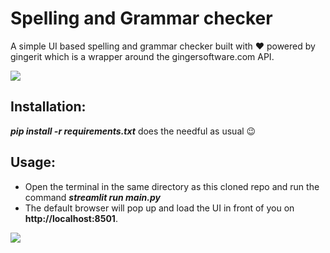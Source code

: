 # Spelling and Grammar checker
A simple UI based spelling and grammar checker built with :heart: powered by gingerit which is a wrapper around the gingersoftware.com API.

<kbd>
<img src="https://user-images.githubusercontent.com/29462447/110236764-ac0ab100-7f5d-11eb-96db-3d014b8d12ea.gif" data-canonical-src="https://user-images.githubusercontent.com/29462447/110236764-ac0ab100-7f5d-11eb-96db-3d014b8d12ea.gif"/> 
</kbd>

## Installation:
***pip install -r requirements.txt*** does the needful as usual :wink:

## Usage:
* Open the terminal in the same directory as this cloned repo and run the command ***streamlit run main.py***
* The default browser will pop up and load the UI in front of you on **http://localhost:8501**.

<kbd>
<img src="https://user-images.githubusercontent.com/29462447/110236115-1c173800-7f5a-11eb-88ab-3d50d3b54e68.png" data-canonical-src="https://user-images.githubusercontent.com/29462447/110236115-1c173800-7f5a-11eb-88ab-3d50d3b54e68.png"/> 
</kbd>
